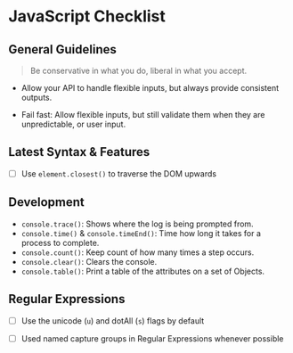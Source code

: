 # JavaScript Checklist

## General Guidelines

> Be conservative in what you do, liberal in what you accept.

- Allow your API to handle flexible inputs, but always provide consistent outputs.

- Fail fast: Allow flexible inputs, but still validate them when they are unpredictable, or user input.

## Latest Syntax & Features

- [ ] Use `element.closest()` to traverse the DOM upwards

## Development

* `console.trace()`: Shows where the log is being prompted from.
* `console.time()` & `console.timeEnd()`: Time how long it takes for a process to complete.
* `console.count()`: Keep count of how many times a step occurs.
* `console.clear()`: Clears the console.
* `console.table()`: Print a table of the attributes on a set of Objects.

## Regular Expressions

- [ ] Use the unicode (`u`) and dotAll (`s`) flags by default

- [ ] Used named capture groups in Regular Expressions whenever possible
